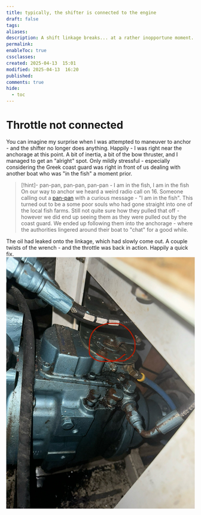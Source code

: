 ```yaml
---
title: typically, the shifter is connected to the engine
draft: false
tags: 
aliases: 
description: A shift linkage breaks... at a rather inopportune moment.
permalink: 
enableToc: true
cssclasses: 
created: 2025-04-13  15:01
modified: 2025-04-13  16:20
published: 
comments: true
hide:
  - toc
---
```

# Throttle not connected

You can imagine my surprise when I was attempted to maneuver to anchor - and the shifter no longer does anything. Happily - I was right near the anchorage at this point. A bit of inertia, a bit of the bow thruster, and I managed to get an "alright" spot. Only mildly stressful - especially considering the Greek coast guard was right in front of us dealing with another boat who was "in the fish" a moment prior. 

> [!hint]- pan-pan, pan-pan, pan-pan - I am in the fish, I am in the fish
> On our way to anchor we heard a weird radio call on 16. Someone calling out a [pan-pan](https://en.wikipedia.org/wiki/Pan-pan) with a curious message - "I am in the fish". This turned out to be a some poor souls who had gone straight into one of the local fish farms. Still not quite sure how they pulled that off - however we did end up seeing them as they were pulled out by the coast guard. We ended up following them into the anchorage - where the authorities lingered around their boat to "chat" for a good while. 

The oil had leaked onto the linkage, which had slowly come out. A couple twists of the wrench - and the throttle was back in action. Happily a quick fix. 
![](../a_couple_of_mishaps/attachments/shift_linkage.jpg)
 
